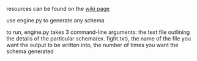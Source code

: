 resources can be found on the <a href = "https://github.com/PrincetonCompMemLab/narrative/wiki">wiki page</a>

use engine.py to generate any schema

to run, engine.py takes 3 command-line arguments: the text file outlining the details of the particular schema(ex. fight.txt), the name of the file you want the output to be written into, the number of times you want the schema generated 
